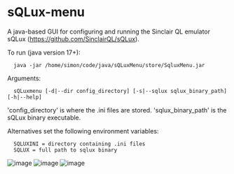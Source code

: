 # sQLux-menu

A java-based GUI for configuring and running the Sinclair QL emulator sQLux (https://github.com/SinclairQL/sQLux).

To run (java version 17+):

      java -jar /home/simon/code/java/sQLuxMenu/store/SqluxMenu.jar

Arguments:

      sQLuxmenu [-d|--dir config_directory] [-s|--sqlux sqlux_binary_path] [-h|--help]

'config_directory' is where the .ini files are stored.
'sqlux_binary_path' is the sQLux binary executable.

Alternatives set the following environment variables:

      SQLUXINI = directory containing .ini files 
      SQLUX = full path to sqlux binary


![image](https://github.com/user-attachments/assets/ef7096cd-2d6b-4ff0-ba12-31146a0cbc4a)
![image](https://github.com/user-attachments/assets/272df794-eb72-489f-adb1-96993aa92e74)
![image](https://github.com/user-attachments/assets/852066d6-8713-471a-8e7a-48d3874a22e3)
